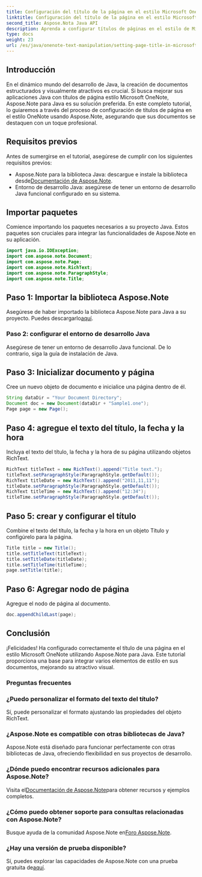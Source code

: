 ```yaml
---
title: Configuración del título de la página en el estilo Microsoft OneNote - Aspose.Note
linktitle: Configuración del título de la página en el estilo Microsoft OneNote - Aspose.Note
second_title: Aspose.Nota Java API
description: Aprenda a configurar títulos de páginas en el estilo de Microsoft OneNote usando Aspose.Note para Java. Mejore sus documentos Java con formato profesional.
type: docs
weight: 23
url: /es/java/onenote-text-manipulation/setting-page-title-in-microsoft-onenote-style/
---
```

## Introducción
En el dinámico mundo del desarrollo de Java, la creación de documentos estructurados y visualmente atractivos es crucial. Si busca mejorar sus aplicaciones Java con títulos de página estilo Microsoft OneNote, Aspose.Note para Java es su solución preferida. En este completo tutorial, lo guiaremos a través del proceso de configuración de títulos de página en el estilo OneNote usando Aspose.Note, asegurando que sus documentos se destaquen con un toque profesional.
## Requisitos previos
Antes de sumergirse en el tutorial, asegúrese de cumplir con los siguientes requisitos previos:
-  Aspose.Note para la biblioteca Java: descargue e instale la biblioteca desde[Documentación de Aspose.Note](https://reference.aspose.com/note/java/).
- Entorno de desarrollo Java: asegúrese de tener un entorno de desarrollo Java funcional configurado en su sistema.
## Importar paquetes
Comience importando los paquetes necesarios a su proyecto Java. Estos paquetes son cruciales para integrar las funcionalidades de Aspose.Note en su aplicación.
```java
import java.io.IOException;
import com.aspose.note.Document;
import com.aspose.note.Page;
import com.aspose.note.RichText;
import com.aspose.note.ParagraphStyle;
import com.aspose.note.Title;
```
## Paso 1: Importar la biblioteca Aspose.Note
 Asegúrese de haber importado la biblioteca Aspose.Note para Java a su proyecto. Puedes descargarlo[aquí](https://releases.aspose.com/note/java/).
### Paso 2: configurar el entorno de desarrollo Java
Asegúrese de tener un entorno de desarrollo Java funcional. De lo contrario, siga la guía de instalación de Java.
## Paso 3: Inicializar documento y página
Cree un nuevo objeto de documento e inicialice una página dentro de él.
```java
String dataDir = "Your Document Directory";
Document doc = new Document(dataDir + "Sample1.one");
Page page = new Page();
```
## Paso 4: agregue el texto del título, la fecha y la hora
Incluya el texto del título, la fecha y la hora de su página utilizando objetos RichText.
```java
RichText titleText = new RichText().append("Title text.");
titleText.setParagraphStyle(ParagraphStyle.getDefault());
RichText titleDate = new RichText().append("2011,11,11");
titleDate.setParagraphStyle(ParagraphStyle.getDefault());
RichText titleTime = new RichText().append("12:34");
titleTime.setParagraphStyle(ParagraphStyle.getDefault());
```
## Paso 5: crear y configurar el título
Combine el texto del título, la fecha y la hora en un objeto Título y configúrelo para la página.
```java
Title title = new Title();
title.setTitleText(titleText);
title.setTitleDate(titleDate);
title.setTitleTime(titleTime);
page.setTitle(title);
```
## Paso 6: Agregar nodo de página
Agregue el nodo de página al documento.
```java
doc.appendChildLast(page);
```

## Conclusión
¡Felicidades! Ha configurado correctamente el título de una página en el estilo Microsoft OneNote utilizando Aspose.Note para Java. Este tutorial proporciona una base para integrar varios elementos de estilo en sus documentos, mejorando su atractivo visual.
### Preguntas frecuentes
### ¿Puedo personalizar el formato del texto del título?
Sí, puede personalizar el formato ajustando las propiedades del objeto RichText.
### ¿Aspose.Note es compatible con otras bibliotecas de Java?
Aspose.Note está diseñado para funcionar perfectamente con otras bibliotecas de Java, ofreciendo flexibilidad en sus proyectos de desarrollo.
### ¿Dónde puedo encontrar recursos adicionales para Aspose.Note?
 Visita el[Documentación de Aspose.Note](https://reference.aspose.com/note/java/)para obtener recursos y ejemplos completos.
### ¿Cómo puedo obtener soporte para consultas relacionadas con Aspose.Note?
 Busque ayuda de la comunidad Aspose.Note en[Foro Aspose.Note](https://forum.aspose.com/c/note/28).
### ¿Hay una versión de prueba disponible?
 Sí, puedes explorar las capacidades de Aspose.Note con una prueba gratuita de[aquí](https://releases.aspose.com/).